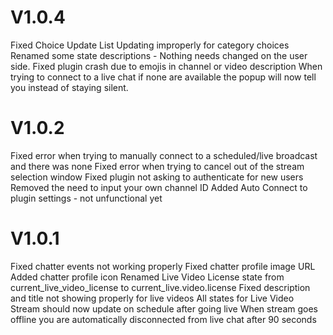 # V1.0.4
Fixed Choice Update List Updating improperly for category choices
Renamed some state descriptions - Nothing needs changed on the user side.
Fixed plugin crash due to emojis in channel or video description
When trying to connect to a live chat if none are available the popup will now tell you instead of staying silent. 


# V1.0.2
Fixed error when trying to manually connect to a scheduled/live broadcast and there was none
Fixed error when trying to cancel out of the stream selection window
Fixed plugin not asking to authenticate for new users
Removed the need to input your own channel ID
Added Auto Connect to plugin settings - not unfunctional yet


# V1.0.1
Fixed chatter events not working properly
Fixed chatter profile image URL
Added chatter profile icon
Renamed Live Video License state from current_live_video_license to current_live.video.license
Fixed description and title not showing properly for live videos
All states for Live Video Stream should now update on schedule after going live 
When stream goes offline you are automatically disconnected from live chat after 90 seconds
